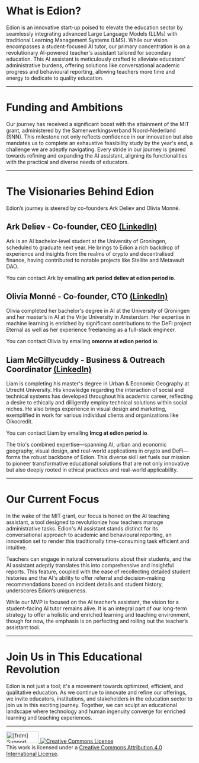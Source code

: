 # What is Edion?
Edion is an innovative start-up poised to elevate the education sector by seamlessly integrating advanced Large Language Models (LLMs) with traditional Learning Management Systems (LMS). While our vision encompasses a student-focused AI tutor, our primary concentration is on a revolutionary AI-powered teacher's assistant tailored for secondary education. This AI assistant is meticulously crafted to alleviate educators' administrative burdens, offering solutions like conversational academic progress and behavioural reporting, allowing teachers more time and energy to dedicate to quality education.

---
# Funding and Ambitions
Our journey has received a significant boost with the attainment of the MIT grant, administered by the Samenwerkingsverband Noord-Nederland (SNN). This milestone not only reflects confidence in our innovation but also mandates us to complete an exhaustive feasibility study by the year's end, a challenge we are adeptly navigating. Every stride in our journey is geared towards refining and expanding the AI assistant, aligning its functionalities with the practical and diverse needs of educators.

---
# The Visionaries Behind Edion
Edion’s journey is steered by co-founders Ark Deliev and Olivia Monné.

## Ark Deliev - Co-founder, CEO  [(LinkedIn)](https://www.linkedin.com/in/arkdeliev/)
Ark is an AI bachelor-level student at the University of Groningen, scheduled to graduate next year. He brings to Edion a rich backdrop of experience and insights from the realms of crypto and decentralised finance, having contributed to notable projects like Stellite and Metavault DAO.

You can contact Ark by emailing **ark period deliev at edion period io**.

## Olivia Monné - Co-founder, CTO  [(LinkedIn)](https://www.linkedin.com/in/olivia-monne/)
Olivia completed her bachelor's degree in AI at the University of Groningen and her master’s in AI at the Vrije University in Amsterdam. Her expertise in machine learning is enriched by significant contributions to the DeFi project Eternal as well as her experience freelancing as a full-stack engineer. 

You can contact Olivia by emailing **omonne at edion period io**.

## Liam McGillycuddy - Business & Outreach Coordinator  [(LinkedIn)](https://www.linkedin.com/in/liam-mcgillycuddy-65b2a01ba/)
Liam is completing his master's degree in Urban & Economic Geography at Utrecht University. His knowledge regarding the interaction of social and technical systems has developed throughout his academic career, reflecting a desire to ethically and dilligently employ technical solutions within social niches. He also brings experience in visual design and marketing, exemplified in work for various individual clients and organizations like Oikocredit.

You can contact Liam by emailing **lmcg at edion period io**.

The trio's combined expertise—spanning AI, urban and economic geography, visual design, and real-world applications in crypto and DeFi—forms the robust backbone of Edion. This diverse skill set fuels our mission to pioneer transformative educational solutions that are not only innovative but also deeply rooted in ethical practices and real-world applicability.

---
# Our Current Focus
In the wake of the MIT grant, our focus is honed on the AI teaching assistant, a tool designed to revolutionize how teachers manage administrative tasks. Edion's AI assistant stands distinct for its conversational approach to academic and behavioural reporting, an innovation set to render this traditionally time-consuming task efficient and intuitive.

Teachers can engage in natural conversations about their students, and the AI assistant adeptly translates this into comprehensive and insightful reports. This feature, coupled with the ease of recollecting detailed student histories and the AI's ability to offer referral and decision-making recommendations based on incident details and student history, underscores Edion’s uniqueness.

While our MVP is focused on the AI teacher’s assistant, the vision for a student-facing AI tutor remains alive. It is an integral part of our long-term strategy to offer a holistic and enriched learning and teaching environment, though for now, the emphasis is on perfecting and rolling out the teacher’s assistant tool.

---
# Join Us in This Educational Revolution

Edion is not just a tool; it's a movement towards optimized, efficient, and qualitative education. As we continue to innovate and refine our offerings, we invite educators, institutions, and stakeholders in the education sector to join us in this exciting journey. Together, we can sculpt an educational landscape where technology and human ingenuity converge for enriched learning and teaching experiences.

---
<a href="http://www.softwarefreedom.org/">
<img src="http://www.softwarefreedom.org/img/support-sflc.png" alt="[frdm] Support SFLC" height="31" width="88" border="0" title="Software Freedom Law Center" />
</a>
<a rel="license" href="http://creativecommons.org/licenses/by/4.0/"><img alt="Creative Commons License" style="border-width:0" src="https://i.creativecommons.org/l/by/4.0/88x31.png" /></a><br />This work is licensed under a <a rel="license" href="http://creativecommons.org/licenses/by/4.0/">Creative Commons Attribution 4.0 International License</a>.
